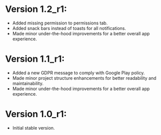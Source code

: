 # Version 1.2_r1:
- Added missing permission to permissions tab.
- Added snack bars instead of toasts for all notifications.
- Made minor under-the-hood improvements for a better overall app experience.

# Version 1.1_r1:
- Added a new GDPR message to comply with Google Play policy.
- Made minor project structure enhancements for better readability and maintainability.
- Made minor under-the-hood improvements for a better overall app experience.

# Version 1.0_r1:
- Initial stable version.